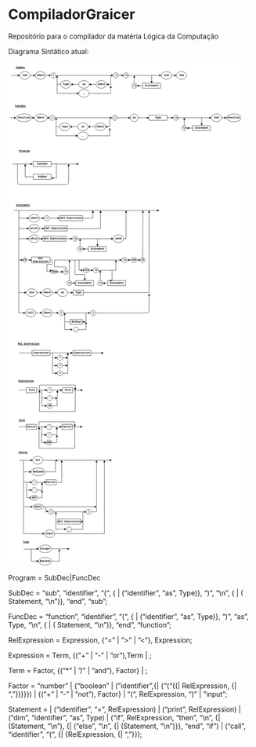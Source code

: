 # CompiladorGraicer
Repositório para o compilador da matéria Lógica da Computação

Diagrama Sintático atual:

![diagrama](https://github.com/guizg/CompiladorGraicer/blob/master/ds.jpg)

Program = SubDec|FuncDec

SubDec = “sub”, “identifier”, “(“, { | (“identifier”, “as”, Type)}, “)”, “\n”, { | ( Statement, “\n”)}, “end”, “sub”;

FuncDec = “function”, “identifier”, “(“, { | (“identifier”, “as”, Type)}, “)”, “as”, Type, “\n”, { | ( Statement, “\n”)}, “end”, “function”;

RelExpression = Expression, {“=” | ”>” | ”<”}, Expression;

Expression = Term, {(“+” |  “-” | ”or”),Term | ;

Term = Factor, {(“*” | ”/” | ”and”), Factor} | ;

Factor = “number” | {“boolean” | (”identifier”,{| {“(“{(| RelExpression, {| “,”})}}}) | {(“+” | ”-” | ”not”), Factor} | “(“, RelExpression, “)” | ”input”;

Statement = | (“identifier”, “=”, RelExpression) | (“print”, RelExpression) | (“dim”, “identifier”, “as”, Type) | (“if”, RelExpression, “then”, “\n”, {| (Statement, “\n”), {| (“else”, “\n”, {| (Statement, “\n”)}}, “end”, “if”) | (“call”, “identifier”, “(“, {| {RelExpression, {| “,”}});
